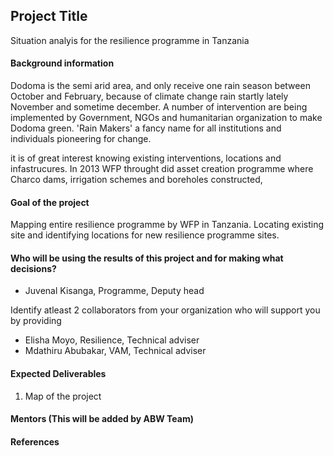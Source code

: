 ## Project Title
Situation analyis for the resilience programme in Tanzania

#### Background information
Dodoma is the semi arid area, and only receive one rain season between October and February, because of climate change rain startly lately November and sometime december. 
A number of intervention are being implemented by Government, NGOs and humanitarian organization to make Dodoma green. 'Rain Makers' a fancy name for all institutions and individuals pioneering for change. 

it is of great interest knowing existing interventions, locations and infastrucures. In 2013 WFP throught did asset creation programme where Charco dams, irrigation schemes and boreholes constructed, 

#### Goal of the project
Mapping entire resilience programme by WFP in Tanzania. Locating existing site and identifying locations for new resilience programme sites. 

#### Who will be using the results of this project and for making what decisions?
- Juvenal Kisanga, Programme, Deputy head

Identify atleast 2 collaborators from your organization who will support you by providing
- Elisha Moyo, Resilience, Technical adviser
- Mdathiru Abubakar, VAM, Technical adviser


#### Expected Deliverables
1. Map of the project


#### Mentors (This will be added by ABW Team)

#### References

